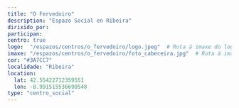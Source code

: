 ```yaml
---
title: "O Fervedoiro"
description: "Espazo Social en Ribeira"
dirixido_por: 
participan:
centro: true
logo:  "/espazos/centros/o_fervedoiro/logo.jpeg"  # Ruta á imaxe do logo
imaxe: "/espazos/centros/o_fervedoiro/foto_cabeceira.jpg"  # Ruta á imaxe de fondo
cor: "#3A7CC7"
localidade: "Ribeira"
location:
  lat: 42.55422712359551
  lon: -8.991515536690548
type: "centro_social"
---
```

